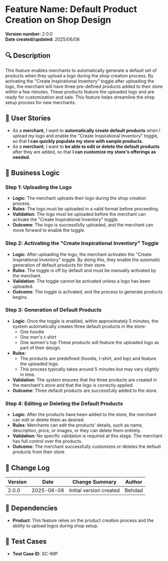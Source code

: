  
# Feature Name: Default Product Creation on Shop Design

**Version number:** 2.0.0  
**Date created/updated:** 2025/06/08

## 🔍 Description
This feature enables merchants to automatically generate a default set of products when they upload a logo during the shop creation process. By activating the "Create Inspirational Inventory" toggle after uploading the logo, the merchant will have three pre-defined products added to their store within a few minutes. These products feature the uploaded logo and are ready for customization and sale. This feature helps streamline the shop setup process for new merchants.

## 👤 User Stories
- As a **merchant**, I want to **automatically create default products** when I upload my logo and enable the "Create Inspirational Inventory" toggle, so that **I can quickly populate my store with sample products.**
- As a **merchant**, I want to **be able to edit or delete the default products** after they are added, so that **I can customize my store's offerings as needed.**

## 🧠 Business Logic

### Step 1: **Uploading the Logo**
- **Logic**: The merchant uploads their logo during the shop creation process.
- **Rules**: The logo must be uploaded in a valid format before proceeding.
- **Validation**: The logo must be uploaded before the merchant can activate the "Create Inspirational Inventory" toggle.
- **Outcome**: The logo is successfully uploaded, and the merchant can move forward to enable the toggle.

### Step 2: **Activating the "Create Inspirational Inventory" Toggle**
- **Logic**: After uploading the logo, the merchant activates the "Create Inspirational Inventory" toggle. By doing this, they enable the automatic generation of default products for their store.
- **Rules**: The toggle is off by default and must be manually activated by the merchant. 
- **Validation**: The toggle cannot be activated unless a logo has been uploaded.
- **Outcome**: The toggle is activated, and the process to generate products begins.

### Step 3: **Generation of Default Products**
- **Logic**: Once the toggle is enabled, within approximately 5 minutes, the system automatically creates three default products in the store:
  - One hoodie
  - One men's t-shirt
  - One women's top
  These products will feature the uploaded logo as part of their design.
- **Rules**: 
  - The products are predefined (hoodie, t-shirt, and top) and feature the uploaded logo.
  - This process typically takes around 5 minutes but may vary slightly in time.
- **Validation**: The system ensures that the three products are created in the merchant's store and that the logo is correctly applied.
- **Outcome**: Three default products are successfully added to the store.

### Step 4: **Editing or Deleting the Default Products**
- **Logic**: After the products have been added to the store, the merchant can edit or delete them as desired.
- **Rules**: Merchants can edit the products' details, such as name, description, price, or images, or they can delete them entirely.
- **Validation**: No specific validation is required at this stage. The merchant has full control over the products.
- **Outcome**: The merchant successfully customizes or deletes the default products from their store.

## 📌 Change Log

| Version | Date       | Change Summary         | Author     |
|---------|------------|-------------------------|------------|
| 2.0.0     | 2025-06-08 | Initial version created | Behdad |

## 🔗 Dependencies
- **Product**: This feature relies on the product creation process and the ability to upload logos during shop setup.

## 🧪 Test Cases
- **Test Case ID**: SC-IMP
